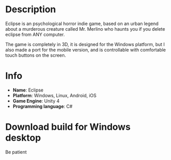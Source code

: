 # Description
Eclipse is an psychological horror indie game, based on an urban legend about a murderous creature called Mr. Merlino who haunts you if you delete eclipse from ANY computer.

The game is completely in 3D, it is designed for the Windows platform, but I also made a port for the mobile version, and is controllable with comfortable touch buttons on the screen.

# Info
- **Name**: Eclipse
- **Platform**: Windows, Linux, Android, iOS
- **Game Engine**: Unity 4
- **Programming language**: C#

# Download build for Windows desktop
Be patient
